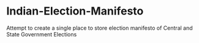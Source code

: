 # Indian-Election-Manifesto
Attempt to create a single place to store election manifesto of  Central and State Government Elections
